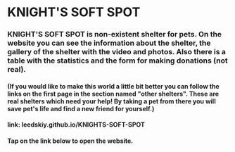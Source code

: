 # KNIGHT'S SOFT SPOT

<h3>
    KNIGHT'S SOFT SPOT is non-existent shelter for pets. On the website you can see the information about the shelter,
    the gallery of the shelter with the video and photos. Also there is a table with the statistics and the form
    for making donations (not real).
</h3>
<h4>
    (If you would like to make this world a little bit better you can follow the links on the first page in the section
    named "other shelters". These are real shelters which need your help! By taking a pet from there you will save 
    pet's life and find a new friend for yourself.)
</h4>
<h4>
    link: leedskiy.github.io/KNIGHTS-SOFT-SPOT
</h4>
<h4>
    Tap on the link below to open the website.
</h4>